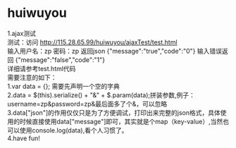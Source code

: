 # huiwuyou

1.ajax测试<br>
测试：访问  http://115.28.65.99/huiwuyou/ajaxTest/test.html <br>
  输入用户名：zp 密码：zp 返回json  {"message":"true","code":"0"}  输入错误返回  {"message":"false","code":"1"} <br>
  详细请参考test.html代码<br>
  需要注意的如下：<br>
  1.var data = {}; 需要先声明一个空的字典<br>
  2.data = $(this).serialize() + "&" + $.param(data);拼装参数,例子：username=zp&password=zp&最后面多了个&，可以忽略<br>
  3.data["json"]的作用仅仅只是为了方便调试，打印出来完整的json格式，具体使用的时候直接使用data["message"]即可，其实就是个map（key-value）,当然也可以使用console.log(data),看个人习惯了。<br>
  4.have fun!

